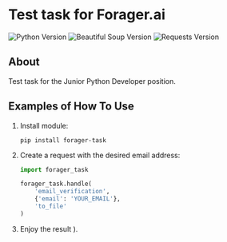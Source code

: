 <h1>Test task for Forager.ai</h1>
<p align="left">
   <img src="https://img.shields.io/badge/Python-3.11-yellow" alt="Python Version">
   <img src="https://img.shields.io/badge/Style-wemake-blue" alt="Beautiful Soup Version">
   <img src="https://img.shields.io/badge/requests-2.31.0-blue" alt="Requests Version">
</p>

## About

Test task for the Junior Python Developer position.

## Examples of How To Use
1. Install module:

    `pip install forager-task`

2. Create a request with the desired email address:

    ```python
    import forager_task

    forager_task.handle(
        'email_verification', 
        {'email': 'YOUR_EMAIL'}, 
        'to_file'
    )
    ```
3. Enjoy the result ).
